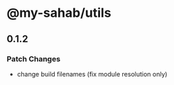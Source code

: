 # @my-sahab/utils

## 0.1.2

### Patch Changes

- change build filenames (fix module resolution only)
